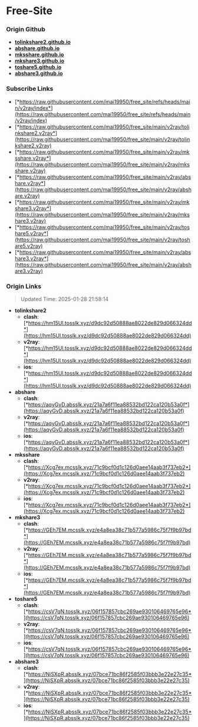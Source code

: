 # Free-Site

### Origin Github

- [**tolinkshare2.github.io**](https://github.com/tolinkshare2/tolinkshare2.github.io)
- [**abshare.github.io**](https://github.com/abshare/abshare.github.io)
- [**mksshare.github.io**](https://github.com/mksshare/mksshare.github.io)
- [**mkshare3.github.io**](https://github.com/mkshare3/mkshare3.github.io)
- [**toshare5.github.io**](https://github.com/toshare5/toshare5.github.io)
- [**abshare3.github.io**](https://github.com/abshare3/abshare3.github.io)

### Subscribe Links

- [*https://raw.githubusercontent.com/mai19950/free_site/refs/heads/main/v2ray/index*](https://raw.githubusercontent.com/mai19950/free_site/refs/heads/main/v2ray/index)
- [*https://raw.githubusercontent.com/mai19950/free_site/main/v2ray/tolinkshare2.v2ray*](https://raw.githubusercontent.com/mai19950/free_site/main/v2ray/tolinkshare2.v2ray)
- [*https://raw.githubusercontent.com/mai19950/free_site/main/v2ray/mksshare.v2ray*](https://raw.githubusercontent.com/mai19950/free_site/main/v2ray/mksshare.v2ray)
- [*https://raw.githubusercontent.com/mai19950/free_site/main/v2ray/abshare.v2ray*](https://raw.githubusercontent.com/mai19950/free_site/main/v2ray/abshare.v2ray)
- [*https://raw.githubusercontent.com/mai19950/free_site/main/v2ray/mkshare3.v2ray*](https://raw.githubusercontent.com/mai19950/free_site/main/v2ray/mkshare3.v2ray)
- [*https://raw.githubusercontent.com/mai19950/free_site/main/v2ray/toshare5.v2ray*](https://raw.githubusercontent.com/mai19950/free_site/main/v2ray/toshare5.v2ray)
- [*https://raw.githubusercontent.com/mai19950/free_site/main/v2ray/abshare3.v2ray*](https://raw.githubusercontent.com/mai19950/free_site/main/v2ray/abshare3.v2ray)

### Origin Links

> Updated Time: 2025-01-28 21:58:14

- **tolinkshare2**
  - **clash**: [*https://hm15Ul.tosslk.xyz/d9dc92d50888ae8022de829d066324dd*](https://hm15Ul.tosslk.xyz/d9dc92d50888ae8022de829d066324dd)
  - **v2ray**: [*https://hm15Ul.tosslk.xyz/d9dc92d50888ae8022de829d066324dd*](https://hm15Ul.tosslk.xyz/d9dc92d50888ae8022de829d066324dd)
  - **ios**: [*https://hm15Ul.tosslk.xyz/d9dc92d50888ae8022de829d066324dd*](https://hm15Ul.tosslk.xyz/d9dc92d50888ae8022de829d066324dd)
- **abshare**
  - **clash**: [*https://aqyGvD.absslk.xyz/21a7a6f11ea88532bd122ca120b53a0f*](https://aqyGvD.absslk.xyz/21a7a6f11ea88532bd122ca120b53a0f)
  - **v2ray**: [*https://aqyGvD.absslk.xyz/21a7a6f11ea88532bd122ca120b53a0f*](https://aqyGvD.absslk.xyz/21a7a6f11ea88532bd122ca120b53a0f)
  - **ios**: [*https://aqyGvD.absslk.xyz/21a7a6f11ea88532bd122ca120b53a0f*](https://aqyGvD.absslk.xyz/21a7a6f11ea88532bd122ca120b53a0f)
- **mksshare**
  - **clash**: [*https://Xcg7ex.mcsslk.xyz/71c9bcf0d1c126d0aee14aab3f737eb2*](https://Xcg7ex.mcsslk.xyz/71c9bcf0d1c126d0aee14aab3f737eb2)
  - **v2ray**: [*https://Xcg7ex.mcsslk.xyz/71c9bcf0d1c126d0aee14aab3f737eb2*](https://Xcg7ex.mcsslk.xyz/71c9bcf0d1c126d0aee14aab3f737eb2)
  - **ios**: [*https://Xcg7ex.mcsslk.xyz/71c9bcf0d1c126d0aee14aab3f737eb2*](https://Xcg7ex.mcsslk.xyz/71c9bcf0d1c126d0aee14aab3f737eb2)
- **mkshare3**
  - **clash**: [*https://GEh7EM.mcsslk.xyz/e4a8ea38c71b577a5986c75f7f9b97bd*](https://GEh7EM.mcsslk.xyz/e4a8ea38c71b577a5986c75f7f9b97bd)
  - **v2ray**: [*https://GEh7EM.mcsslk.xyz/e4a8ea38c71b577a5986c75f7f9b97bd*](https://GEh7EM.mcsslk.xyz/e4a8ea38c71b577a5986c75f7f9b97bd)
  - **ios**: [*https://GEh7EM.mcsslk.xyz/e4a8ea38c71b577a5986c75f7f9b97bd*](https://GEh7EM.mcsslk.xyz/e4a8ea38c71b577a5986c75f7f9b97bd)
- **toshare5**
  - **clash**: [*https://csV7qN.tosslk.xyz/06f157857cbc269ae930106469765e96*](https://csV7qN.tosslk.xyz/06f157857cbc269ae930106469765e96)
  - **v2ray**: [*https://csV7qN.tosslk.xyz/06f157857cbc269ae930106469765e96*](https://csV7qN.tosslk.xyz/06f157857cbc269ae930106469765e96)
  - **ios**: [*https://csV7qN.tosslk.xyz/06f157857cbc269ae930106469765e96*](https://csV7qN.tosslk.xyz/06f157857cbc269ae930106469765e96)
- **abshare3**
  - **clash**: [*https://NiSXpR.absslk.xyz/07bce71bc86f2585f03bbb3e22e27c35*](https://NiSXpR.absslk.xyz/07bce71bc86f2585f03bbb3e22e27c35)
  - **v2ray**: [*https://NiSXpR.absslk.xyz/07bce71bc86f2585f03bbb3e22e27c35*](https://NiSXpR.absslk.xyz/07bce71bc86f2585f03bbb3e22e27c35)
  - **ios**: [*https://NiSXpR.absslk.xyz/07bce71bc86f2585f03bbb3e22e27c35*](https://NiSXpR.absslk.xyz/07bce71bc86f2585f03bbb3e22e27c35)
